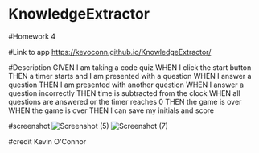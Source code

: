# KnowledgeExtractor

#Homework 4

#Link to app
 https://kevoconn.github.io/KnowledgeExtractor/

#Description
GIVEN I am taking a code quiz
WHEN I click the start button
THEN a timer starts and I am presented with a question
WHEN I answer a question
THEN I am presented with another question
WHEN I answer a question incorrectly
THEN time is subtracted from the clock
WHEN all questions are answered or the timer reaches 0
THEN the game is over
WHEN the game is over
THEN I can save my initials and score

#screenshot
![Screenshot (5)](https://user-images.githubusercontent.com/114611839/202937602-2b6b1428-e2e2-4099-80b9-fc81011b5c2a.png)
![Screenshot (7)](https://user-images.githubusercontent.com/114611839/202937657-b44cc26d-446e-4bc8-9824-77e2ff5af8f7.png)


#credit
Kevin O'Connor
